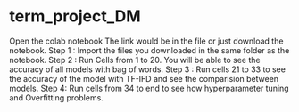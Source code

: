 # term_project_DM
Open the colab notebook The link would be in the file or just download the notebook.
Step 1 : Import the files you downloaded in the same folder as the notebook.
Step 2 : Run Cells from 1 to 20. You will be able to see the accuracy of all models with bag of words.
Step 3 : Run cells 21 to 33 to see the accuracy of the model with TF-IFD and see the comparision between models.
Step 4: Run cells from 34 to end to see how hyperparameter tuning and Overfitting problems.
